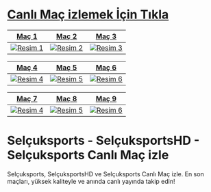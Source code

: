 # <a href="https://rb.gy/jjdenr">Canlı Maç izlemek İçin Tıkla</a>

<a href="https://rb.gy/jjdenr">
  
| Maç 1 | Maç 2 | Maç 3 |
|----------|----------|----------|
| ![Resim 1](https://i.ibb.co/j8jc4Kw/photo-2024-12-11-03-57-30-2.jpg) | ![Resim 2](https://i.ibb.co/V9FgzJP/photo-2024-12-11-03-57-30.jpg) | ![Resim 3](https://i.ibb.co/ZxC0Ln4/photo-2024-12-11-03-57-31.jpg) |

| Maç 4 | Maç 5 | Maç 6 |
|----------|----------|----------|
| ![Resim 4](https://i.ibb.co/GxPyhWf/photo-2024-12-11-03-57-32-2.jpg) | ![Resim 5](https://i.ibb.co/W55D1dC/photo-2024-12-11-03-57-32-3.jpg) | ![Resim 6](https://i.ibb.co/gvqpfbG/photo-2024-12-11-03-57-32.jpg) |

| Maç 7 | Maç 8 | Maç 9 |
|----------|----------|----------|
| ![Resim 4](https://i.ibb.co/7tYhrvB/photo-2024-12-11-03-57-33-2.jpg) | ![Resim 5](https://i.ibb.co/j5PnyRq/photo-2024-12-11-03-57-33.jpg) | ![Resim 6](https://i.ibb.co/G9N6YpN/photo-2024-12-11-03-57-34.jpg) |

</a>

# Selçuksports - SelçuksportsHD - Selçuksports Canlı Maç izle
Selçuksports, SelçuksportsHD ve Selçuksports Canlı Maç izle. En son maçları, yüksek kaliteyle ve anında canlı yayında takip edin!
